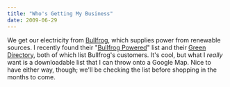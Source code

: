 ```yaml
---
title: "Who's Getting My Business"
date: 2009-06-29
---
```

We get our electricity from <a href="http://www.bullfrogpower.com/">Bullfrog</a>, which supplies power from renewable sources.  I recently found their "<a href="http://www.bullfrogpower.com/powered/greenindex.cfm">Bullfrog Powered</a>" list and their <a href="http://www.bullfrogpower.com/powered/directory.cfm">Green Directory</a>, both of which list Bullfrog's customers.  It's cool, but what I <em>really</em> want is a downloadable list that I can throw onto a Google Map.  Nice to have either way, though; we'll be checking the list before shopping in the months to come.
